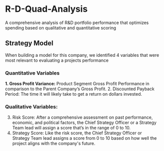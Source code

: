 # R-D-Quad-Analysis
A comprehensive analysis of R&amp;D portfolio performance that optimizes spending based on qualitative and quantitative scoring




## Strategy Model
When building a model for this company,  we identified 4 variables that were most relevant to evaluating a projects performance

### Quantitative Variables
**1. Gross Profit Variance:** Product Segment Gross Profit Performance in comparison to the Parent Company’s Gross Profit.
2. Discounted Payback Period: The time it will likely take to get a return on dollars invested.

### Qualitative Variables:
3. Risk Score: After a comprehensive assessment on past performance, economic, and political factors, the Chief Strategy Officer or a Strategy Team lead will assign a score that’s in the range of 0 to 10.
4. Strategy Score: Like the risk score, the Chief Strategy Officer or Strategy Team lead assigns a score from 0 to 10 based on how well the project aligns with the company's future.
